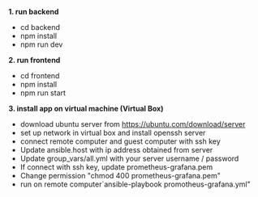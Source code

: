 **1. run backend**
  - cd backend
  - npm install
  - npm run dev
  
**2. run frontend**
  - cd frontend
  - npm install
  - npm run start
  
**3. install app on virtual machine (Virtual Box)**
  - download ubuntu server from https://ubuntu.com/download/server
  - set up network in virtual box and install openssh server
  - connect remote computer and guest computer with ssh key
  - Update ansible.host with ip address obtained from server
  - Update group_vars/all.yml with your server username / password
  - If connect with ssh key, update prometheus-grafana.pem
  - Change permission "chmod 400 prometheus-grafana.pem"
  - run on remote computer`ansible-playbook promotheus-grafana.yml"
  
